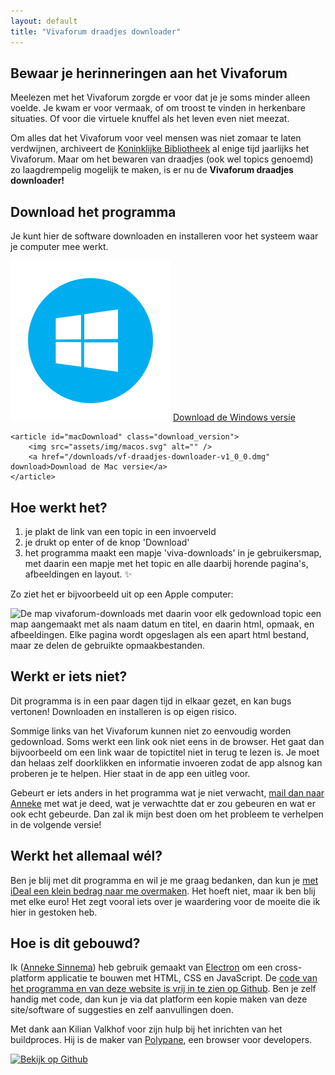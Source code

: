 ```yaml
---
layout: default
title: "Vivaforum draadjes downloader"
---
```

## Bewaar je herinneringen aan het Vivaforum

Meelezen met het Vivaforum zorgde er voor dat je je soms minder alleen voelde. Je kwam er voor vermaak, of om troost te vinden in herkenbare situaties. Of voor die virtuele knuffel als het leven even niet meezat.

Om alles dat het Vivaforum voor veel mensen was niet zomaar te laten verdwijnen, archiveert de [Koninklijke Bibliotheek](https://www.registerwebarchieven.nl/register/30611) al enige tijd jaarlijks het Vivaforum. Maar om het bewaren van draadjes (ook wel topics genoemd) zo laagdrempelig mogelijk te maken, is er nu de **Vivaforum draadjes downloader!**
 

<section class="download" markdown="1">

## Download het programma

Je kunt hier de software downloaden en installeren voor het systeem waar je computer mee werkt.

<strong id="systemUsed"></strong>

<div class="download_boxes">
    <article id="windowsDownload" class="download_version">
        <img src="assets/img/windows.svg" alt="" />
        <a href="/downloads/vf-draadjes-downloader-v1_0_0.exe" download>Download de Windows versie</a>
    </article> 

    <article id="macDownload" class="download_version">
        <img src="assets/img/macos.svg" alt="" />
        <a href="/downloads/vf-draadjes-downloader-v1_0_0.dmg" download>Download de Mac versie</a>
    </article>
</div>
</section>

<section markdown="1">

## Hoe werkt het?

1. je plakt de link van een topic in een invoerveld
2. je drukt op enter of de knop 'Download'
3. het programma maakt een mapje 'viva-downloads' in je gebruikersmap, met daarin een mapje met het topic en alle daarbij horende pagina's, afbeeldingen en layout. ✨

Zo ziet het er bijvoorbeeld uit op een Apple computer:

<div class="gallery">
    <img src="/assets/img/example-downloadfolder.png" alt="De map vivaforum-downloads met daarin voor elk gedownload topic een map aangemaakt met als naam datum en titel, en daarin html, opmaak, en afbeeldingen. Elke pagina wordt opgeslagen als een apart html bestand, maar ze delen de gebruikte opmaakbestanden." width="600">
</div>

</section>

<section markdown="1">

## Werkt er iets niet?

Dit programma is in een paar dagen tijd in elkaar gezet, en kan bugs vertonen! Downloaden en installeren is op eigen risico.

Sommige links van het Vivaforum kunnen niet zo eenvoudig worden gedownload. Soms werkt een link ook niet eens in de browser. Het gaat dan bijvoorbeeld om een link waar de topictitel niet in terug te lezen is. Je moet dan helaas zelf doorklikken en informatie invoeren zodat de app alsnog kan proberen je te helpen. Hier staat in de app een uitleg voor.

Gebeurt er iets anders in het programma wat je niet verwacht, <a href="mailto:mail@annekesinnema.nl?subject=Vivaforum draadjes downloader">mail dan naar Anneke</a> met wat je deed, wat je verwachtte dat er zou gebeuren en wat er ook echt gebeurde. Dan zal ik mijn best doen om het probleem te verhelpen in de volgende versie!

</section>
<section markdown="1">

## Werkt het allemaal wél?

Ben je blij met dit programma en wil je me graag bedanken, dan kun je [met iDeal een klein bedrag naar me overmaken](https://paymentlink.mollie.com/payment/fh0PDA6ul9P7QcnASwBDM/). Het hoeft niet, maar ik ben blij met elke euro! Het zegt vooral iets over je waardering voor de moeite die ik hier in gestoken heb. 

</section>

<section markdown="1">

## Hoe is dit gebouwd?

Ik ([Anneke Sinnema](https://www.linkedin.com/in/annekesinnema/)) heb gebruik gemaakt van [Electron](https://www.electronjs.org/) om een cross-platform applicatie te bouwen met HTML, CSS en JavaScript. De [code van het programma en van deze website is vrij in te zien op Github](https://github.com/anneke/vivaforum-draadjes-downloader). Ben je zelf handig met code, dan kun je via dat platform een kopie maken van deze site/software of suggesties en zelf aanvullingen doen.

Met dank aan Kilian Valkhof voor zijn hulp bij het inrichten van het buildproces. Hij is de maker van [Polypane](https://polypane.app/), een browser voor developers.

<a href="https://github.com/anneke/vivaforum-draadjes-downloader" target="_blank" rel="noreferrer nofollow">
<img src="/assets/img/github.png" width="37" height="37" alt="Bekijk op Github" /></a>

</section>
